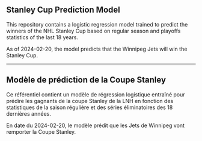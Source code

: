 ## Stanley Cup Prediction Model

This repository contains a logistic regression model trained to predict the winners of the NHL Stanley Cup based on regular season and playoffs statistics of the last 18 years.

As of 2024-02-20, the model predicts that the Winnipeg Jets will win the Stanley Cup.

---

## Modèle de prédiction de la Coupe Stanley

Ce référentiel contient un modèle de régression logistique entraîné pour prédire les gagnants de la coupe Stanley de la LNH en fonction des statistiques de la saison régulière et des séries éliminatoires des 18 dernières années.

En date du 2024-02-20, le modèle prédit que les Jets de Winnipeg vont remporter la Coupe Stanley.
